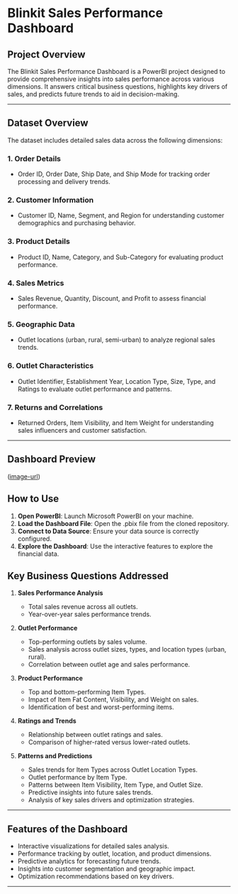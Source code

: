 # **Blinkit Sales Performance Dashboard**

## **Project Overview**  
The Blinkit Sales Performance Dashboard is a PowerBI project designed to provide comprehensive insights into sales performance across various dimensions. It answers critical business questions, highlights key drivers of sales, and predicts future trends to aid in decision-making.

---

## **Dataset Overview**  
The dataset includes detailed sales data across the following dimensions:  

### 1. **Order Details**  
- Order ID, Order Date, Ship Date, and Ship Mode for tracking order processing and delivery trends.  

### 2. **Customer Information**  
- Customer ID, Name, Segment, and Region for understanding customer demographics and purchasing behavior.  

### 3. **Product Details**  
- Product ID, Name, Category, and Sub-Category for evaluating product performance.  

### 4. **Sales Metrics**  
- Sales Revenue, Quantity, Discount, and Profit to assess financial performance.  

### 5. **Geographic Data**  
- Outlet locations (urban, rural, semi-urban) to analyze regional sales trends.  

### 6. **Outlet Characteristics**  
- Outlet Identifier, Establishment Year, Location Type, Size, Type, and Ratings to evaluate outlet performance and patterns.  

### 7. **Returns and Correlations**  
- Returned Orders, Item Visibility, and Item Weight for understanding sales influencers and customer satisfaction.  

---

## Dashboard Preview
  ([image-url](https://github.com/pran786166/Blinkit_Sales_Performance_Dashboard/blob/main/Page_1_of_Dashboard.png))

## How to Use
1. **Open PowerBI**: Launch Microsoft PowerBI on your machine.
2. **Load the Dashboard File**: Open the .pbix file from the cloned repository.
3. **Connect to Data Source**: Ensure your data source is correctly configured.
4. **Explore the Dashboard**: Use the interactive features to explore the financial data.
   
## **Key Business Questions Addressed**  
1. **Sales Performance Analysis**  
   - Total sales revenue across all outlets.  
   - Year-over-year sales performance trends.  

2. **Outlet Performance**  
   - Top-performing outlets by sales volume.  
   - Sales analysis across outlet sizes, types, and location types (urban, rural).  
   - Correlation between outlet age and sales performance.  

3. **Product Performance**  
   - Top and bottom-performing Item Types.  
   - Impact of Item Fat Content, Visibility, and Weight on sales.  
   - Identification of best and worst-performing items.  

4. **Ratings and Trends**  
   - Relationship between outlet ratings and sales.  
   - Comparison of higher-rated versus lower-rated outlets.  

5. **Patterns and Predictions**  
   - Sales trends for Item Types across Outlet Location Types.  
   - Outlet performance by Item Type.  
   - Patterns between Item Visibility, Item Type, and Outlet Size.  
   - Predictive insights into future sales trends.  
   - Analysis of key sales drivers and optimization strategies.  

---

## **Features of the Dashboard**  
- Interactive visualizations for detailed sales analysis.  
- Performance tracking by outlet, location, and product dimensions.  
- Predictive analytics for forecasting future trends.  
- Insights into customer segmentation and geographic impact.  
- Optimization recommendations based on key drivers.  

---
